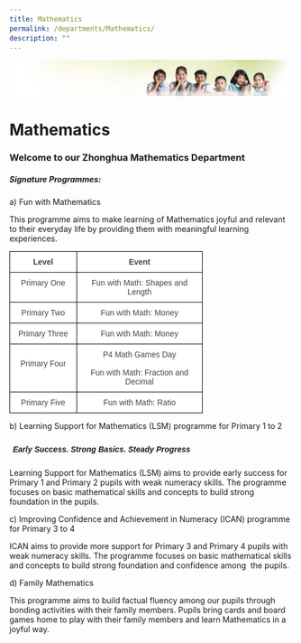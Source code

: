 ```yaml
---
title: Mathematics
permalink: /departments/Mathematics/
description: ""
---
```



![](/images/Banner.jpg)

Mathematics
===========

### Welcome to our Zhonghua Mathematics Department

##### **Signature Programmes:**

a) Fun with Mathematics

This programme aims to make learning of Mathematics joyful and relevant to their everyday life by providing them with meaningful learning experiences.

<style type="text/css">
.tg  {border-collapse:collapse;border-spacing:0;}
.tg td{border-color:black;border-style:solid;border-width:1px;font-family:Arial, sans-serif;font-size:14px;
  overflow:hidden;padding:10px 5px;word-break:normal;}
.tg th{border-color:black;border-style:solid;border-width:1px;font-family:Arial, sans-serif;font-size:14px;
  font-weight:normal;overflow:hidden;padding:10px 5px;word-break:normal;}
.tg .tg-sxkx{background-color:#FFF;color:#454545;text-align:center;vertical-align:top}
.tg .tg-2fwu{background-color:#FFF;color:#454545;font-weight:bold;text-align:center;vertical-align:top}
</style>
<table class="tg" style="undefined;table-layout: fixed; width: 343px">
<colgroup>
<col style="width: 119px">
<col style="width: 224px">
</colgroup>
<thead>
  <tr>
    <th class="tg-2fwu">Level</th>
    <th class="tg-2fwu">Event</th>
  </tr>
</thead>
<tbody>
  <tr>
    <td class="tg-sxkx">Primary One</td>
    <td class="tg-sxkx">Fun with Math: Shapes and Length</td>
  </tr>
  <tr>
    <td class="tg-sxkx">Primary Two</td>
    <td class="tg-sxkx">Fun with Math: Money</td>
  </tr>
  <tr>
    <td class="tg-sxkx">Primary Three</td>
    <td class="tg-sxkx">Fun with Math: Money</td>
  </tr>
  <tr>
    <td class="tg-sxkx"><br>Primary Four<br></td>
    <td class="tg-sxkx">P4 Math Games Day<br><br>Fun with Math: Fraction and Decimal</td>
  </tr>
  <tr>
    <td class="tg-sxkx">Primary Five</td>
    <td class="tg-sxkx">Fun with Math: Ratio</td>
  </tr>
</tbody>
</table>

b) Learning Support for Mathematics (LSM) programme for Primary 1 to 2

<style type="text/css">
.tg  {border-collapse:collapse;border-spacing:0;}
.tg td{border-color:black;border-style:solid;border-width:1px;font-family:Arial, sans-serif;font-size:14px;
  overflow:hidden;padding:10px 5px;word-break:normal;}
.tg th{border-color:black;border-style:solid;border-width:1px;font-family:Arial, sans-serif;font-size:14px;
  font-weight:normal;overflow:hidden;padding:10px 5px;word-break:normal;}
.tg .tg-vg6y{border-color:#ffffff;font-style:italic;font-weight:bold;text-align:center;vertical-align:top}
</style>
<table class="tg">
<thead>
  <tr>
    <td class="tg-vg6y">Early Success. Strong Basics. Steady Progress</td>
  </tr>
</thead>
</table>

Learning Support for Mathematics (LSM) aims to provide early success for Primary 1 and Primary 2 pupils with weak numeracy skills. The programme focuses on basic mathematical skills and concepts to build strong foundation in the pupils.

c) Improving Confidence and Achievement in Numeracy (ICAN) programme for Primary 3 to 4

ICAN aims to provide more support for Primary 3 and Primary 4 pupils with weak numeracy skills. The programme focuses on basic mathematical skills and concepts to build strong foundation and confidence among  the pupils.

  

d) Family Mathematics

This programme aims to build factual fluency among our pupils through bonding activities with their family members. Pupils bring cards and board games home to play with their family members and learn Mathematics in a joyful way.